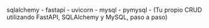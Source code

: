 sqlalchemy - fastapi - uvicorn - mysql - pymysql - (Tu propio CRUD utilizando FastAPI, SQLAlchemy y MySQL, paso a paso)
